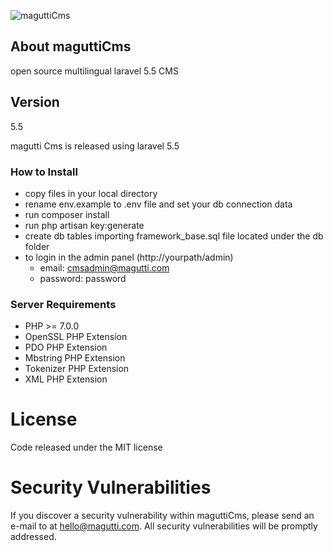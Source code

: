 ![maguttiCms](http://www.magutti.com/public/website/images/logo_colore.png)

## About maguttiCms
open source multilingual laravel 5.5 CMS

## Version
5.5 

magutti Cms is released using laravel 5.5

### How to Install
 
 - copy files in your local directory
 - rename env.example to .env file and set your db connection data
 - run composer install
 - run php artisan key:generate
 - create db tables importing framework_base.sql file located under the db folder
 - to login in the admin panel (http://yourpath/admin)
   - email: cmsadmin@magutti.com
   - password: password
   
### Server Requirements
- PHP >= 7.0.0
- OpenSSL PHP Extension
- PDO PHP Extension
- Mbstring PHP Extension
- Tokenizer PHP Extension
- XML PHP Extension

 
  
License
=======
Code released under the MIT license

Security Vulnerabilities
=======
If you discover a security vulnerability within maguttiCms, please send an e-mail to  at hello@magutti.com. All security vulnerabilities will be promptly addressed.

